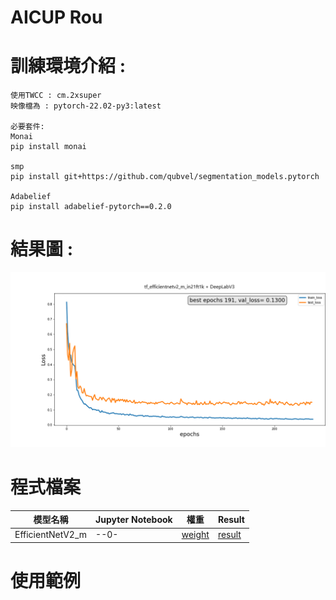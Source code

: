 # AICUP Rou


# 訓練環境介紹 : 
```
使用TWCC : cm.2xsuper
映像檔為 : pytorch-22.02-py3:latest

必要套件:
Monai
pip install monai

smp
pip install git+https://github.com/qubvel/segmentation_models.pytorch

Adabelief
pip install adabelief-pytorch==0.2.0
```

# 結果圖 : 
![Result](https://github.com/rhinope/aicup_rou/blob/main/DataParallel%20%2B%20tf_efficientnetv2_m_in21ft1k_ver3__Train_Test_loss.png)



# 程式檔案

模型名稱|Jupyter Notebook|權重|Result|
--|--|--|--|
EfficientNetV2_m|--0-|[weight](https://drive.google.com/file/d/1PRl_sLD4p6T1HNPD57duAMfKOjaWyWb0/view?usp=sharing)|[result](https://github.com/rhinope/aicup_rou/blob/main/output.zip)|


# 使用範例



